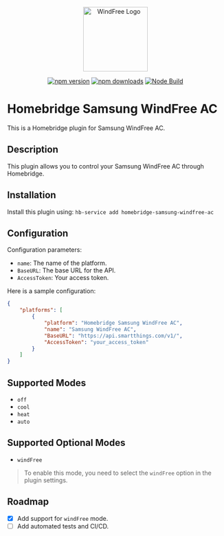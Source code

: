 <p align="center">
<img src="https://res.cloudinary.com/govimg/image/upload/v1544183273/5b294f9467c0d0489028b276/wind-free.svg" alt="WindFree Logo" style="height: 150px; width:150px;"/>
</p>
<p align="center">
<a href="https://www.npmjs.com/package/homebridge-samsung-windfree-ac"><img title="npm version" src="https://badgen.net/npm/v/homebridge-samsung-windfree-ac?label=stable"></a>
<a href="https://www.npmjs.com/package/homebridge-samsung-windfree-ac"><img title="npm downloads" src="https://badgen.net/npm/dt/homebridge-samsung-windfree-ac"></a>
<a href="https://github.com/igorxmath/homebridge-samsung-windfree-ac/actions/workflows/build.yml"><img title="Node Build" src="https://github.com/igorxmath/homebridge-samsung-windfree-ac/actions/workflows/build.yml/badge.svg"></a>
</p>

# Homebridge Samsung WindFree AC
This is a Homebridge plugin for Samsung WindFree AC.

## Description
This plugin allows you to control your Samsung WindFree AC through Homebridge.

## Installation
Install this plugin using: `hb-service add homebridge-samsung-windfree-ac`

## Configuration
Configuration parameters:

- `name`: The name of the platform.
- `BaseURL`: The base URL for the API.
- `AccessToken`: Your access token.

Here is a sample configuration:

```json
{
    "platforms": [
        {
            "platform": "Homebridge Samsung WindFree AC",
            "name": "Samsung WindFree AC",
            "BaseURL": "https://api.smartthings.com/v1/",
            "AccessToken": "your_access_token"
        }
    ]
}
```

## Supported Modes
- `off`
- `cool`
- `heat`
- `auto`

## Supported Optional Modes
- `windFree`
> To enable this mode, you need to select the `windFree` option in the plugin settings.

## Roadmap
- [x] Add support for `windFree` mode.
- [ ] Add automated tests and CI/CD.
